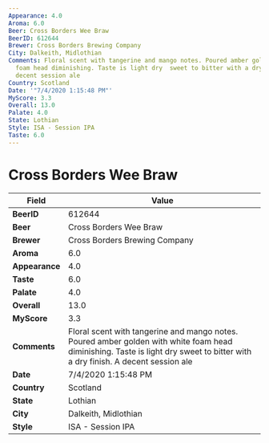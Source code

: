 ```yaml
---
Appearance: 4.0
Aroma: 6.0
Beer: Cross Borders Wee Braw
BeerID: 612644
Brewer: Cross Borders Brewing Company
City: Dalkeith, Midlothian
Comments: Floral scent with tangerine and mango notes. Poured amber golden with white
  foam head diminishing. Taste is light dry  sweet to bitter with a dry finish. A
  decent session ale
Country: Scotland
Date: '"7/4/2020 1:15:48 PM"'
MyScore: 3.3
Overall: 13.0
Palate: 4.0
State: Lothian
Style: ISA - Session IPA
Taste: 6.0
---
```


# Cross Borders Wee Braw

| Field         | Value |
|---------------|-------|
| **BeerID** | 612644 |
| **Beer** | Cross Borders Wee Braw |
| **Brewer** | Cross Borders Brewing Company |
| **Aroma** | 6.0 |
| **Appearance** | 4.0 |
| **Taste** | 6.0 |
| **Palate** | 4.0 |
| **Overall** | 13.0 |
| **MyScore** | 3.3 |
| **Comments** | Floral scent with tangerine and mango notes. Poured amber golden with white foam head diminishing. Taste is light dry  sweet to bitter with a dry finish. A decent session ale |
| **Date** | 7/4/2020 1:15:48 PM |
| **Country** | Scotland |
| **State** | Lothian |
| **City** | Dalkeith, Midlothian |
| **Style** | ISA - Session IPA |
